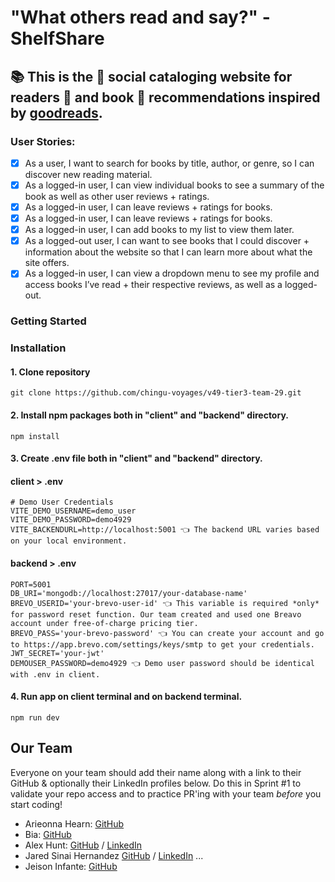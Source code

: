 # "What others read and say?" - ShelfShare
## 📚️ This is the 🌝 social cataloging website for readers 🧐 and book 📖 recommendations inspired by [goodreads](https://www.goodreads.com/). 

### User Stories:
- [x] As a user, I want to search for books by title, author, or genre, so I can discover new reading material.
- [x] As a logged-in user, I can view individual books to see a summary of the book as well as other user reviews + ratings.
- [x] As a logged-in user, I can leave reviews + ratings for books.
- [x] As a logged-in user, I can leave reviews + ratings for books.
- [x] As a logged-in user, I can add books to my list to view them later.
- [x] As a logged-out user, I can want to see books that I could discover + information about the website so that I can learn more about what the site offers.
- [x] As a logged-in user, I can view a dropdown menu to see my profile and access books I’ve read + their respective reviews, as well as a logged-out.

### Getting Started
### Installation
#### 1. Clone repository
```
git clone https://github.com/chingu-voyages/v49-tier3-team-29.git
```
#### 2. Install npm packages both in "client" and "backend" directory.
```
npm install
```
#### 3. Create .env file both in "client" and "backend" directory.
#### client > .env
```
# Demo User Credentials
VITE_DEMO_USERNAME=demo_user
VITE_DEMO_PASSWORD=demo4929
VITE_BACKENDURL=http://localhost:5001 👈️ The backend URL varies based on your local environment.
```
#### backend > .env

```
PORT=5001
DB_URI='mongodb://localhost:27017/your-database-name'
BREVO_USERID='your-brevo-user-id' 👈️ This variable is required *only* for password reset function. Our team created and used one Breavo account under free-of-charge pricing tier. 
BREVO_PASS='your-brevo-password' 👈️ You can create your account and go to https://app.brevo.com/settings/keys/smtp to get your credentials. 
JWT_SECRET='your-jwt' 
DEMOUSER_PASSWORD=demo4929 👈️ Demo user password should be identical with .env in client.
```
#### 4. Run app on client terminal and on backend terminal.
```
npm run dev
```

## Our Team

Everyone on your team should add their name along with a link to their GitHub
& optionally their LinkedIn profiles below. Do this in Sprint #1 to validate
your repo access and to practice PR'ing with your team *before* you start
coding!

- Arieonna Hearn: [GitHub](https://github.com/chuelgi)
- Bia: [GitHub](https://github.com/bank1e)
- Alex Hunt: [GitHub](https://github.com/alexh205) / [LinkedIn](https://www.linkedin.com/in/alexhse/)
- Jared Sinai Hernandez [GitHub](https://github.com/jaredsina) / [LinkedIn](https://www.linkedin.com/in/jaredsina/)
   ...
- Jeison Infante: [GitHub](https://github.com/JeisonRd) 
